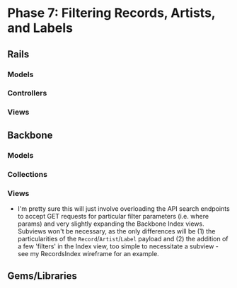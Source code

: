 # Phase 7: Filtering Records, Artists, and Labels

## Rails
### Models

### Controllers

### Views

## Backbone
### Models

### Collections

### Views
* I'm pretty sure this will just involve overloading the API search endpoints
to accept GET requests for particular filter parameters (i.e. where params) and
very slightly expanding the Backbone Index views.  Subviews won't be necessary,
as the only differences will be (1) the particularities of the
`Record`/`Artist`/`Label` payload and (2) the addition of a few 'filters' in
the Index view, too simple to necessitate a subview - see my RecordsIndex
wireframe for an example.

## Gems/Libraries
